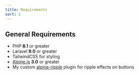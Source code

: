 ```yaml
---
title: Requirements
sort: 2
---
```


## General Requirements

- PHP **8.1** or greater
- Laravel **9.0** or greater
- TailwindCSS for styling
- [Alpine.js](https://alpinejs.dev) **3.0** or greater
- My custom [alpine-ripple](https://github.com/rawilk/alpine-ripple) plugin for ripple effects on buttons
